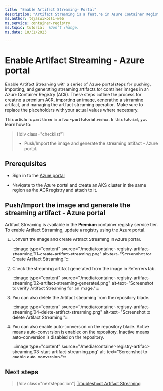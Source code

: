 ```yaml
---
title: "Enable Artifact Streaming- Portal"
description: "Artifact Streaming is a feature in Azure Container Registry to enhance and supercharge managing, scaling, and deploying artifacts through containerized platforms."
ms.author: tejaswikolli-web
ms.service: container-registry
ms.topic: tutorial  #Don't change.
ms.date: 10/31/2023

---
```

# Enable Artifact Streaming - Azure portal

Enable Artifact Streaming with a series of Azure portal steps for pushing, importing, and generating streaming artifacts for container images in an Azure Container Registry (ACR). These steps outline the process for creating a premium ACR, importing an image, generating a streaming artifact, and managing the artifact streaming operation. Make sure to replace the placeholders with your actual values where necessary.

This article is part three in a four-part tutorial series. In this tutorial, you learn how to:

> [!div class="checklist"]
> * Push/Import the image and generate the streaming artifact  - Azure portal.

## Prerequisites

* Sign in to the [Azure portal](https://ms.portal.azure.com/). 

* [Navigate to the Azure portal](https://ms.portal.azure.com/#create/Microsoft.KubernetesService) and create an AKS cluster in the same region as the ACR registry and attach to it.

## Push/Import the image and generate the streaming artifact - Azure portal

Artifact Streaming is available in the **Premium** container registry service tier. To enable Artifact Streaming, update a registry using the Azure portal.

1. Convert the image and create Artifact Streaming in Azure portal.

    :::image type="content" source="./media/container-registry-artifact-streaming/01-create-artifact-streaming.png" alt-text="Screenshot for Create Artifact Streaming.":::

1. Check the streaming artifact generated from the image in Referrers tab.     
    
    :::image type="content" source="./media/container-registry-artifact-streaming/02-artifact-streaming-generated.png" alt-text="Screenshot to verify Artifact Streaming for an image.":::

1. You can also delete the Artifact streaming from the repository blade. 

    :::image type="content" source="./media/container-registry-artifact-streaming/04-delete-artifact-streaming.png" alt-text="Screenshot to delete Artifact Streaming.":::

1. You can also enable auto-conversion on the repository blade. Active means auto-conversion is enabled on the repository. Inactive means auto-conversion is disabled on the repository. 

    :::image type="content" source="./media/container-registry-artifact-streaming/03-start-artifact-streaming.png" alt-text="Screenshot to enable auto-conversion.":::

## Next steps

> [!div class="nextstepaction"]
> [Troubleshoot Artifact Streaming](tutorial-artifact-streaming-troubleshoot.md)